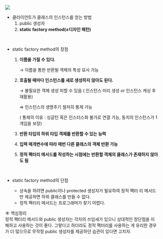 ![](https://velog.velcdn.com/images/bo-ram-bo-ram/post/f20aab35-b4e9-44d3-84df-f21740340e8d/image.png)


- 클라이언트가 클래스의 인스턴스를 얻는 방법
    1. public 생성자
    2. **static factory method(≠디자인 패턴)**

</br>

- static factory method의 장점
    1. **이름을 가질 수 있다.**

       → 이름을 통한 반환될 객체의 특성 묘사 가능

    2. **호출될 때마다 인스턴스를 새로 생성하지 않아도 된다.**

       → 불필요한 객체 생성 피할 수 있음 ( 인스턴스 미리 생성 or 인스턴스 캐싱 후 재활용)

       ⇒ 인스턴스의 생명주기 철저히 통제 가능

       ( 통제의 이유 : 싱글턴 혹은 인스터스화 불가로 연결 가능, 동치의 인스턴스가 1개임을 보장)

    3. **반환 타입의 하위 타입 객체를 반환할 수 있는 능력**
    4. **입력 매개변수에 따라 매번 다른 클래스의 객체 반환 가능**
    5. **정적 팩터리 메서드를 작성하는 시점에는 반환할 객체의 클래스가 존재하지 않아도 됨**

    </br>

- static factory method의 단점
    - 상속을 하려면 public이나 protected 생성자가 필요하여 정적 팩터 리 메서드만 제공하면 하위 클래스를 만들 수 없다.
    - 정적 팩터리 메서드는 프로그래머가 찾기 어렵다.
      </br>
  
>
☀️ 핵심정리</br>
정적 팩터리 메서드와 public 생성자는 각자의 쓰임새가 있으니 상대적인 장단점을 이해하고 사용하는 것이 좋다.
그렇다고 하더라도 정적 팩터리를 사용하는 게 유리한 경우가 더 많으므로 무작정 public 생성자를 제공하던 습관이 있다면 고치자.
